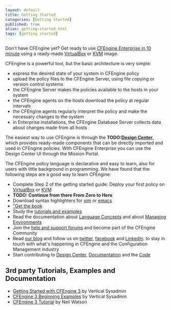 ```yaml
---
layout: default
title: Getting Started 
categories: [Getting Started]
published: true
alias: getting-started.html
tags: [getting started]
---
```


Don't have CFEngine yet? Get ready to use
[CFEngine Enterprise in 10 minute](https://cfengine.com/evaluate-enterprise) using a ready-made
[VirtualBox](https://cfengine.com/enterprise-getting-started) or
[KVM](https://cfengine.com/cfengine-enterprise-getting-started-using-kvm) image.

CFEngine is a powerful tool, but the basic architecture is very simple:

* express the desired state of your system in CFEngine policy
* upload the policy files to the CFEngine Server, using file copying or version control systems
* the CFEngine Server makes the policies available to the hosts in your system
* the CFEngine agents on the hosts download the policy at regular intervals
* the CFEngine agents regularly interpret the policy and make the necessary changes to the system
* in Enterprise installations, the CFEngine Database Server collects data about changes made from all hosts

The easiest way to use CFEngine is through the **TODO:[Design Center](manuals-design-center.html)**,
which provides ready-made components that can be directly imported and used in CFEngine policies.
With CFEngine Enterprise you can use the Design Center UI through the Mission Portal.

The CFEngine policy language is declarative and easy to learn, also for users with little
background in programming. We have found that the following steps are a good way to learn
CFEngine:

* Complete Step 2 of the getting started guide: Deploy your first policy on
   [VirtualBox](https://cfengine.com/enterprise-getting-started-2) or 
   [KVM](https://cfengine.com/cfengine-enterprise-getting-started-using-kvm-step-2)
* **TODO: Continue from there From Zero to Hero**
* Download syntax highlighters for [vim](https://github.com/neilhwatson/vim_cf3) or
  [emacs](https://github.com/cfengine/core/blob/master/contrib/cfengine.el)
* <a href="http://cf-learn.info" target="_blank">"Get the book</a>
* Study the [tutorials and examples](examples.html)
* Read the documentation about [Language Concepts](manuals-language-concepts.html)
  and about [Managing Environments](manuals-managing-environments.html)
* Join the [help and support forums](getting-started-support-and-community.html) and become part
  of the CFEngine Community
* Read [our blog](http://cfengine.com/blog) and follow us on 
  <a href="https://twitter.com/cfengine" target="_blank">twitter</a>,
  <a href="https://www.facebook.com/pages/Cfengine/311003700627?ref=ts" target="_blank">facebook</a> and
  <a href="http://www.linkedin.com/groups?gid=136574&trk=hb_side_g" target="_blank">LinkedIn</a>.
  to stay in touch with what's happening in CFEngine and the Configuration Management industry
* Start contributing to
  <a href="https://github.com/cfengine/design-center" target="_blank">Design Center</a>,
  <a href="https://github.com/cfengine/documentation" target="_blank">Documentation</a> and the
  <a href="https://github.com/cfengine/core" target="_blank">Code</a>

## 3rd party Tutorials, Examples and Documentation

* <a href="http://www.verticalsysadmin.com/cfengine/Getting_Started_with_CFEngine_3.pdf" target="_blank">
	Getting Started with CFEngine 3</a> by Vertical Sysadmin
* <a href="http://www.verticalsysadmin.com/cfengine/beginning_examples/" target="_blank">
	CFEngine 3 Beginning Examples</a> by Vertical Sysadmin
* <a href="http://watson-wilson.ca/2011/05/cfengine-3-cookbook-begins.html" target="_blank">
	CFEngine 3 Tutorial</a> by Neil Watson
